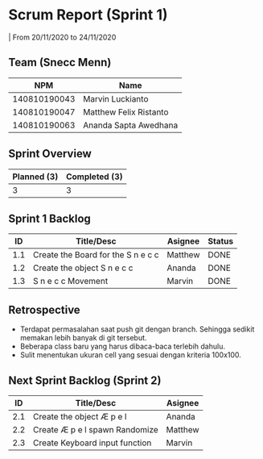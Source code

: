 # Scrum Report (Sprint 1)  

| From 20/11/2020 to 24/11/2020

## Team (Snecc Menn)  

| NPM           | Name                   |
| ------------- |------------------------|
| 140810190043  | Marvin Luckianto       |
| 140810190047  | Matthew Felix Ristanto |
| 140810190063  | Ananda Sapta Awedhana  |

## Sprint Overview  

| Planned (3)   | Completed (3) |
| ------------- |-------------- |
| 3             | 3             |

## Sprint 1 Backlog

| ID  | Title/Desc                         | Asignee | Status |
| --- | ---------------------------------- | ------- | ------ |
| 1.1 | Create the Board for the S n e c c | Matthew | DONE   |
| 1.2 | Create the object S n e c c        | Ananda  | DONE   |
| 1.3 | S n e c c Movement                 | Marvin  | DONE   |

## Retrospective  

- Terdapat permasalahan saat push git dengan branch. Sehingga sedikit memakan lebih banyak di git tersebut.
- Beberapa class baru yang harus dibaca-baca terlebih dahulu.
- Sulit menentukan ukuran cell yang sesuai dengan kriteria 100x100.
## Next Sprint Backlog (Sprint 2)  

| ID  | Title/Desc                                     | Asignee |  
| --- | ---------------------------------------------- | ------- |  
| 2.1 | Create the object Æ p e l                      | Ananda  |
| 2.2 | Create Æ p e l spawn Randomize                 | Matthew |
| 2.3 | Create Keyboard input function                 | Marvin  |  
